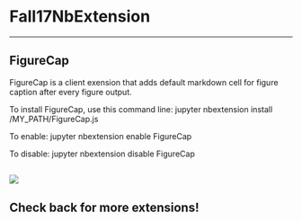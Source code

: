 # Fall17NbExtension
-----------------------------------------------------------------------------
## FigureCap
FigureCap is a client exension that adds default markdown cell for figure caption after every figure output.

To install FigureCap, use this command line:
jupyter nbextension install /MY_PATH/FigureCap.js

To enable:
jupyter nbextension enable FigureCap

To disable:
jupyter nbextension disable FigureCap

![](https://github.com/activityhistory/Fall17NbExtension/blob/master/Screen%20Shot%202017-11-07%20at%2010.35.22%20AM.png)
-----------------------------------------------------------------------------
## Check back for more extensions!
